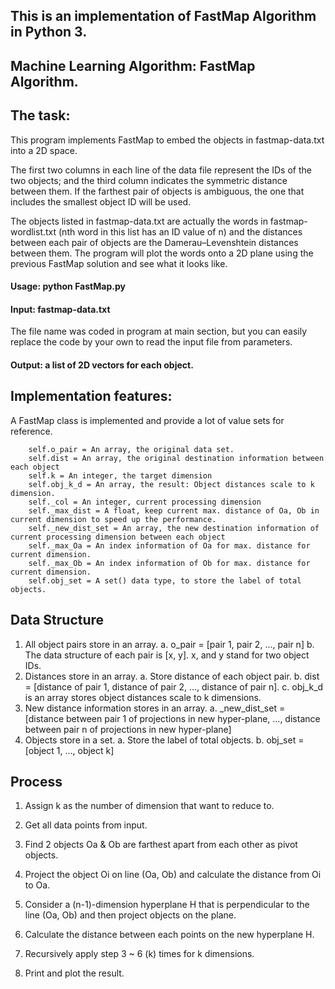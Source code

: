 ## This is an implementation of FastMap Algorithm in Python 3.

## Machine Learning Algorithm: FastMap Algorithm.

## The task:
This program implements FastMap to embed the objects in fastmap-data.txt into a 2D space. 

The first two columns in each line of the data file represent the IDs of the two objects; and the third column indicates the symmetric distance between them. If the farthest pair of objects is ambiguous, the one that includes the smallest object ID will be used. 

The objects listed in fastmap-data.txt are actually the words in fastmap-wordlist.txt (nth word in this list has an ID value of n) and the distances between each pair of objects are the Damerau–Levenshtein distances between them. The program will plot the words onto a 2D plane using the previous FastMap solution and see what it looks like.

#### Usage: python FastMap.py


####  Input: fastmap-data.txt 
The file name was coded in program at main section, but you can easily replace the code by your own to read the input file from parameters.

####  Output: a list of 2D vectors for each object.

## Implementation features:
A FastMap class is implemented and provide a lot of value sets for reference.
    
        self.o_pair = An array, the original data set.
        self.dist = An array, the original destination information between each object
        self.k = An integer, the target dimension
        self.obj_k_d = An array, the result: Object distances scale to k dimension.
        self._col = An integer, current processing dimension
        self._max_dist = A float, keep current max. distance of Oa, Ob in current dimension to speed up the performance.
        self._new_dist_set = An array, the new destination information of current processing dimension between each object
        self._max_Oa = An index information of Oa for max. distance for current dimension.
        self._max_Ob = An index information of Ob for max. distance for current dimension.
        self.obj_set = A set() data type, to store the label of total objects. 


## Data Structure
  1.	All object pairs store in an array. 
    a.	o_pair = [pair 1, pair 2, …, pair n]
    b.	The data structure of each pair is [x, y]. x, and y stand for two object IDs.
  2.	Distances store in an array. 
    a.	Store distance of each object pair.
    b.	dist = [distance of pair 1, distance of pair 2, …, distance of pair n].
    c.	obj_k_d is an array stores object distances scale to k dimensions.
  3.	New distance information stores in an array.
    a.	_new_dist_set = [distance between pair 1 of projections in new hyper-plane, …, distance between pair n of projections in new hyper-plane]
  4.	Objects store in a set.
    a.	Store the label of total objects.
    b.	obj_set = [object 1, …, object k]


## Process

  1. Assign k as the number of dimension that want to reduce to. 

  2. Get all data points from input. 

  3. Find 2 objects Oa & Ob are farthest apart from each other as pivot objects. 

  4. Project the object Oi on line (Oa, Ob) and calculate the distance from Oi to Oa. 

  5. Consider a (n-1)-dimension hyperplane H that is perpendicular to the line (Oa, Ob) and then project objects on the plane.

  6. Calculate the distance between each points on the new hyperplane H. 

  7. Recursively apply step 3 ~ 6 (k) times for k dimensions. 
  
  8. Print and plot the result.
  
  
